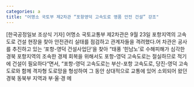 ```yaml
---
categories: a
title: "어명소 국토부 제2차관 “포항영덕 고속도로 명품 안전 건설” 강조"
---
```

[한국공정일보 조상식 기자] 어명소 국토교통부 제2차관은 9월 23일 포항지역의 고속도로 건설 현장을 찾아 안전관리 실태를 점검하고 관계자들을 격려했다.어 차관은 공사를 추진하고 있는 ‘포항-영덕 건설사업단’을 찾아 “태풍 ‘힌남노’로 수해피해가 심각한 경북 포항지역의 조속한 경제 회복을 위해서도 포항-영덕 고속도로는 절실하므로 적기에 건설이 필요하다“면서, “포항-영덕 고속도로는 부산-포항 고속도로, 당진-영덕 고속도로와 함께 격자형 도로망을 형성하여 그 동안 상대적으로 교통에 있어 소외되어 왔던 경북 동북부 지역과 부·울·경 메